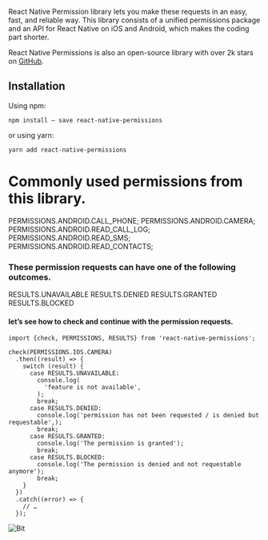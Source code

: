 React Native Permission library lets you make these requests in an easy, fast, and reliable way. This library consists of a unified permissions package and an API for React Native on iOS and Android, which makes the coding part shorter.

React Native Permissions is also an open-source library with over 2k stars on [GitHub](https://github.com/zoontek/react-native-permissions).

## Installation

Using npm:

```shell
npm install — save react-native-permissions
```

or using yarn:

```shell
yarn add react-native-permissions
```

# Commonly used permissions from this library.

PERMISSIONS.ANDROID.CALL_PHONE;
PERMISSIONS.ANDROID.CAMERA;
PERMISSIONS.ANDROID.READ_CALL_LOG;
PERMISSIONS.ANDROID.READ_SMS;
PERMISSIONS.ANDROID.READ_CONTACTS;

### These permission requests can have one of the following outcomes.

RESULTS.UNAVAILABLE
RESULTS.DENIED
RESULTS.GRANTED
RESULTS.BLOCKED

#### let’s see how to check and continue with the permission requests.
```shell
import {check, PERMISSIONS, RESULTS} from 'react-native-permissions';
 
check(PERMISSIONS.IOS.CAMERA)
  .then((result) => {
    switch (result) {
      case RESULTS.UNAVAILABLE:
        console.log(
          'feature is not available',
        );
        break;
      case RESULTS.DENIED:
        console.log('permission has not been requested / is denied but requestable',);
        break;
      case RESULTS.GRANTED:
        console.log('The permission is granted');
        break;
      case RESULTS.BLOCKED:
        console.log('The permission is denied and not requestable anymore');
        break;
    }
  })
  .catch((error) => {
    // …
  });
```
![Bit](#)